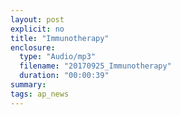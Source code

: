 ```yaml
---
layout: post
explicit: no
title: "Immunotherapy"
enclosure:
  type: "Audio/mp3"
  filename: "20170925_Immunotherapy"
  duration: "00:00:39"
summary:
tags: ap_news
---
```



